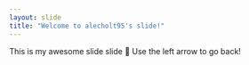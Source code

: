 ```yaml
---
layout: slide
title: "Welcome to alecholt95's slide!"
---
```

This is my awesome slide slide :tada:
Use the left arrow to go back!
